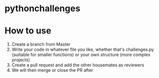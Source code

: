 # pythonchallenges

# How to use
1. Create a branch from Master
2. Write your code in whatever file you like, whether that's challenges.py (suitable for smaller functions) or your own structure (more complex projects)
3. Create a pull request and add the other housemates as reviewers
4. We will then merge or close the PR after